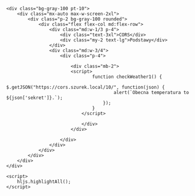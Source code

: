 <!doctype html>
<html lang="en">

<head>
    <meta charset="utf-8">
    <meta http-equiv="X-UA-Compatible" content="IE=edge">
    <meta name="viewport" content="width=device-width, initial-scale=1">
    <title>CORS - podstawy</title>
</head>

<body>

    <div class="bg-gray-100 pt-10">
        <div class="mx-auto max-w-screen-2xl">
            <div class="p-2 bg-gray-100 rounded">
                <div class="flex flex-col md:flex-row">
                    <div class="md:w-1/3 p-4">
                        <div class="text-3xl">CORS</div>
                        <div class="my-2 text-lg">Podstawy</div>
                    </div>
                    <div class="md:w-3/4">
                        <div class="p-4">

                            <div class="mb-2">
                            <script>
                                    function checkWeather1() {
                                        $.getJSON("https://cors.szurek.local/10/", function(json) {
                                            alert(`Obecna temperatura to ${json['sekret']}.`);
                                        });
                                    }
                                </script>

                                </div>
                            </div>

                        </div>
                    </div>
                </div>
            </div>
        </div>
    </div>

	<script>
		hljs.highlightAll();
	</script>
</body>
